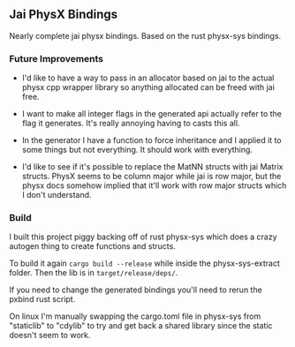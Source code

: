 
## Jai PhysX Bindings

Nearly complete jai physx bindings. Based on the rust physx-sys bindings.


### Future Improvements

* I'd like to have a way to pass in an allocator based on jai to the actual physx cpp wrapper library so anything allocated can be freed with jai free.

* I want to make all integer flags in the generated api actually refer to the flag it generates. It's really annoying having to casts this all.

* In the generator I have a function to force inheritance and I applied it to some things but not everything. It should work with everything.

* I'd like to see if it's possible to replace the MatNN structs with jai Matrix structs. PhysX seems to be column major while jai is row major, but the physx docs somehow implied that it'll work with row major structs which I don't understand.


### Build

I built this project piggy backing off of rust physx-sys which does a crazy autogen thing to create functions and structs.

To build it again `cargo build --release` while inside the physx-sys-extract folder. Then the lib is in `target/release/deps/`.

If you need to change the generated bindings you'll need to rerun the pxbind rust script.

On linux I'm manually swapping the cargo.toml file in physx-sys from "staticlib" to "cdylib" to try and get back a shared library since the static doesn't seem to work.
